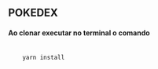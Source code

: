 ## POKEDEX ##

<h4> Ao clonar executar no terminal o comando </h4>

<pre>
  <code>
    yarn install
  </code>
</pre>


